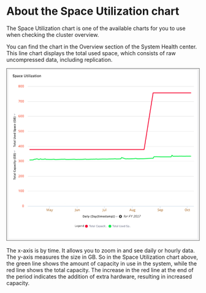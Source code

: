 # About the Space Utilization chart

The Space Utilization chart is one of the available charts for you to use when checking the cluster overview.

You can find the chart in the Overview section of the System Health center. This line chart displays the total used space, which consists of raw uncompressed data, including replication.

 ![](../../images/memory_usage_chart.png "Space Utilization chart example") 

The x-axis is by time. It allows you to zoom in and see daily or hourly data. The y-axis measures the size in GB. So in the Space Utilization chart above, the green line shows the amount of capacity in use in the system, while the red line shows the total capacity. The increase in the red line at the end of the period indicates the addition of extra hardware, resulting in increased capacity.

